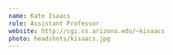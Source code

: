 ```yaml
---
name: Kate Isaacs
role: Assistant Professor
website: http://cgi.cs.arizona.edu/~kisaacs
photo: headshots/kisaacs.jpg
---
```

